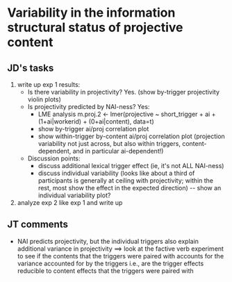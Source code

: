 # Variability in the information structural status of projective content

## JD's tasks

1. write up exp 1 results:
	- Is there variability in projectivity? Yes. (show by-trigger projectivity violin plots)
	- Is projectivity predicted by NAI-ness? Yes: 
		- LME analysis m.proj.2 <- lmer(projective ~ short_trigger + ai + (1+ai|workerid) + (0+ai|content), data=t)
		- show by-trigger ai/proj correlation plot
		- show within-trigger by-content ai/proj correlation plot (projection variability not just across, but also within triggers, content-dependent, and in particular ai-dependent!)
	- Discussion points:	
		- discuss additional lexical trigger effect (ie, it's not ALL NAI-ness)
		- discuss individual variability (looks like about a third of participants is generally at ceiling with projectivity; within the rest, most show the effect in the expected direction) -- show an individual variability plot?
2. analyze exp 2 like exp 1 and write up

## JT comments
- NAI predicts projectivity, but the individual triggers also explain additional variance in projectivity 
	==> look at the factive verb experiment to see if the contents that the triggers were paired with accounts for the variance accounted for by the triggers
	i.e., are the trigger effects reducible to content effects that the triggers were paired with

